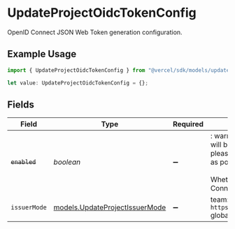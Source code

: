 # UpdateProjectOidcTokenConfig

OpenID Connect JSON Web Token generation configuration.

## Example Usage

```typescript
import { UpdateProjectOidcTokenConfig } from "@vercel/sdk/models/updateprojectop.js";

let value: UpdateProjectOidcTokenConfig = {};
```

## Fields

| Field                                                                                                                                                                               | Type                                                                                                                                                                                | Required                                                                                                                                                                            | Description                                                                                                                                                                         |
| ----------------------------------------------------------------------------------------------------------------------------------------------------------------------------------- | ----------------------------------------------------------------------------------------------------------------------------------------------------------------------------------- | ----------------------------------------------------------------------------------------------------------------------------------------------------------------------------------- | ----------------------------------------------------------------------------------------------------------------------------------------------------------------------------------- |
| ~~`enabled`~~                                                                                                                                                                       | *boolean*                                                                                                                                                                           | :heavy_minus_sign:                                                                                                                                                                  | : warning: ** DEPRECATED **: This will be removed in a future release, please migrate away from it as soon as possible.<br/><br/>Whether or not to generate OpenID Connect JSON Web Tokens. |
| `issuerMode`                                                                                                                                                                        | [models.UpdateProjectIssuerMode](../models/updateprojectissuermode.md)                                                                                                              | :heavy_minus_sign:                                                                                                                                                                  | team: `https://oidc.vercel.com/[team_slug]` global: `https://oidc.vercel.com`                                                                                                       |